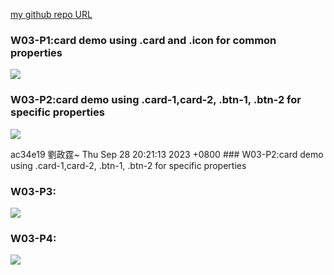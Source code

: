 [my github repo URL](https://github.com/github212410368/1121-sweb-demo-212410368.git)

### W03-P1:card demo using .card and .icon for common properties

![](w03-p1.png)

### W03-P2:card demo using .card-1,card-2, .btn-1, .btn-2 for specific properties

![](w03-p2.png)

ac34e19 劉政霆~ Thu Sep 28 20:21:13 2023 +0800 ### W03-P2:card demo using .card-1,card-2, .btn-1, .btn-2 for specific properties

### W03-P3:

![](w03-p3.png)

### W03-P4:

![](w03-p4.png)
